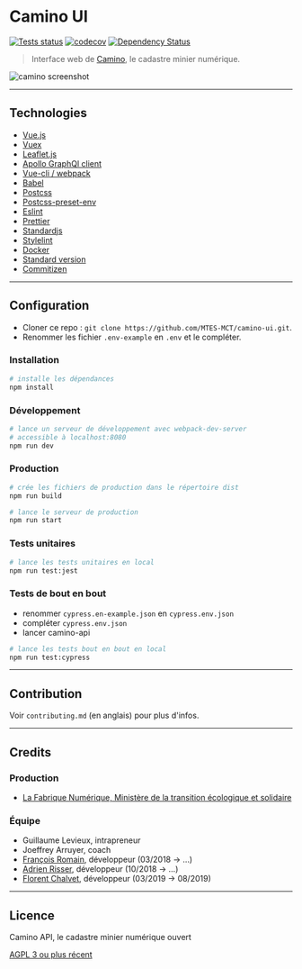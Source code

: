 # Camino UI

[![Tests status][ci-img]][ci] [![codecov][codecov-img]][codecov] [![Dependency Status][dep-img]][dep]

[ci-img]: https://github.com/MTES-MCT/camino-ui/workflows/Tests/badge.svg
[ci]: https://github.com/MTES-MCT/camino-ui/actions
[codecov-img]: https://codecov.io/gh/MTES-MCT/camino-ui/branch/master/graph/badge.svg
[codecov]: https://codecov.io/gh/MTES-MCT/camino-ui
[dep-img]: https://david-dm.org/MTES-MCT/camino-ui.svg
[dep]: https://david-dm.org/MTES-MCT/camino-ui

> Interface web de [Camino](https://camino.beta.gouv.fr), le cadastre minier numérique.

![camino screenshot](camino-screenshot.png)

---

## Technologies

- [Vue.js](https://vuejs.org/)
- [Vuex](https://vuex.vuejs.org/)
- [Leaflet.js](https://leafletjs.com/)
- [Apollo GraphQl client](https://www.apollographql.com/docs/react/)
- [Vue-cli / webpack](https://cli.vuejs.org/)
- [Babel](https://babeljs.io/)
- [Postcss](https://postcss.org/)
- [Postcss-preset-env](https://preset-env.cssdb.org/)
- [Eslint](https://eslint.org/)
- [Prettier](https://prettier.io/)
- [Standardjs](https://standardjs.com/)
- [Stylelint](https://stylelint.io/)
- [Docker](https://www.docker.com/products/docker-engine)
- [Standard version](https://github.com/conventional-changelog/standard-version)
- [Commitizen](http://commitizen.github.io/cz-cli/)

---

## Configuration

- Cloner ce repo : `git clone https://github.com/MTES-MCT/camino-ui.git`.
- Renommer les fichier `.env-example` en `.env` et le compléter.

### Installation

```bash
# installe les dépendances
npm install
```

### Développement

```bash
# lance un serveur de développement avec webpack-dev-server
# accessible à localhost:8080
npm run dev
```

### Production

```bash
# crée les fichiers de production dans le répertoire dist
npm run build

# lance le serveur de production
npm run start
```

### Tests unitaires

```bash
# lance les tests unitaires en local
npm run test:jest
```

### Tests de bout en bout

- renommer `cypress.en-example.json` en `cypress.env.json`
- compléter `cypress.env.json`
- lancer camino-api

```bash
# lance les tests bout en bout en local
npm run test:cypress
```

---

## Contribution

Voir `contributing.md` (en anglais) pour plus d'infos.

---

## Credits

### Production

- [La Fabrique Numérique, Ministère de la transition écologique et solidaire](https://www.ecologique-solidaire.gouv.fr/inauguration-fabrique-numerique-lincubateur-des-ministeres-charges-lecologie-et-des-territoires)

### Équipe

- Guillaume Levieux, intrapreneur
- Joeffrey Arruyer, coach
- [François Romain](https://github.com/francoisromain), développeur (03/2018 -> …)
- [Adrien Risser](https://github.com/risseraka), développeur (10/2018 -> …)
- [Florent Chalvet](https://github.com/FChalvet), développeur (03/2019 -> 08/2019)

---

## Licence

Camino API, le cadastre minier numérique ouvert

[AGPL 3 ou plus récent](https://spdx.org/licenses/AGPL-3.0-or-later.html)
